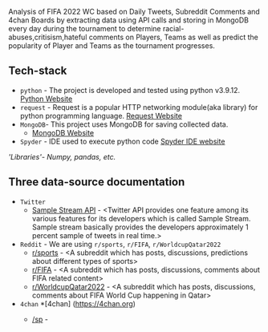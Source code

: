 Analysis of FIFA 2022 WC based on Daily Tweets, Subreddit Comments and 4chan Boards by extracting data using API calls and storing in MongoDB every day during the tournament to determine racial-abuses,critisism,hateful comments on Players, Teams as well as predict the popularity of Player and Teams as the tournament progresses.

## Tech-stack

* `python` - The project is developed and tested using python v3.9.12. [Python Website](https://www.python.org/)
* `request` - Request is a popular HTTP networking module(aka library) for python programming language. [Request Website](https://docs.python-requests.org/en/latest/#)
* `MongoDB`- This project uses MongoDB for saving collected data. 
    * [MongoDB Website](https://www.mongodb.com/)
* `Spyder` - IDE used to execute python code [Spyder IDE website](https://www.spyder-ide.org/)

*'Libraries'- Numpy, pandas, etc.*

## Three data-source documentation

* `Twitter`
  * [Sample Stream API](https://developer.twitter.com/en/docs/twitter-api/tweets/volume-streams/quick-start/sampled-stream) - <Twitter API provides one feature among its various features for its developers which is called Sample Stream. Sample stream basically provides the developers approximately 1 percent sample of tweets in real time.>
* `Reddit` - We are using `r/sports`, `r/FIFA`, `r/WorldcupQatar2022` 
  * [r/sports](https://reddit.com/r/sports) - <A subreddit which has posts, discussions, predictions about different types of sports>
  * [r/FIFA](https://reddit.com/r/FIFA) - <A subreddit which has posts, discussions, comments about FIFA related content>
  * [r/WorldcupQatar2022](https://reddit.com/r/WorldcupQatar2022) - <A subreddit which has posts, discussions, comments about FIFA World Cup happening in Qatar>
* `4chan` 
 *[4chan] (https://4chan.org) <It is an imageboard website which consits of numerous topics with anonymous users that can comment anything within the guidelines of the websites including a variety of hateful comments and slurs on different issues and topics. >
  * [/sp](https://a.4cdn.org/sp/catalog.json) - <This board contains discussions on all the sports. >
